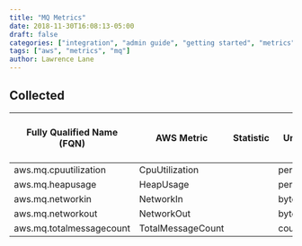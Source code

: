 ```yaml
---
title: "MQ Metrics"
date: 2018-11-30T16:08:13-05:00
draft: false
categories: ["integration", "admin guide", "getting started", "metrics"]
tags: ["aws", "metrics", "mq"]
author: Lawrence Lane
---
```


## Collected
| Fully Qualified Name (FQN) | AWS Metric        | Statistic | Units   | Sparse Data Strategy (SDS) | BASE | CORR |
|----------------------------|-------------------|-----------|---------|----------------------------|------|------|
| aws.mq.cpuutilization      | CpuUtilization    |           | percent |                            |      |      |
| aws.mq.heapusage           | HeapUsage         |           | percent |                            |      |      |
| aws.mq.networkin           | NetworkIn         |           | bytes   |                            |      |      |
| aws.mq.networkout          | NetworkOut        |           | bytes   |                            |      |      |
| aws.mq.totalmessagecount   | TotalMessageCount |           | count   |                            |      |      |
